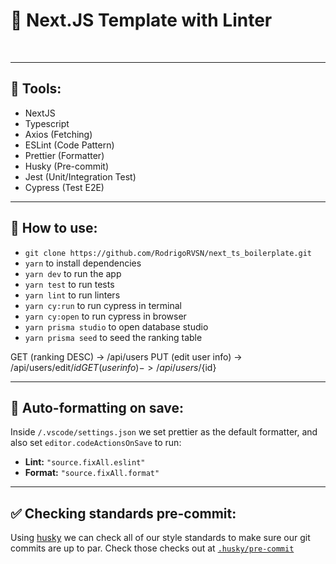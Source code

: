 # 👕 Next.JS Template with Linter


<br>

___
## 🔨 Tools:

- NextJS
- Typescript
- Axios (Fetching)
- ESLint (Code Pattern)
- Prettier (Formatter)
- Husky (Pre-commit)
- Jest (Unit/Integration Test)
- Cypress (Test E2E)
___
## 🤺 How to use:

- `git clone https://github.com/RodrigoRVSN/next_ts_boilerplate.git`
- `yarn` to install dependencies
- `yarn dev` to run the app
- `yarn test` to run tests
- `yarn lint` to run linters
- `yarn cy:run` to run cypress in terminal
- `yarn cy:open` to run cypress in browser
- `yarn prisma studio` to open database studio
- `yarn prisma seed` to seed the ranking table


GET (ranking DESC) -> /api/users
PUT (edit user info) -> /api/users/edit/${id}
GET (user info) -> /api/users/${id}
___
## 🤖 Auto-formatting on save:

Inside `/.vscode/settings.json` we set prettier as the default formatter, and also set `editor.codeActionsOnSave` to run:

- **Lint:** `"source.fixAll.eslint"`
- **Format:** `"source.fixAll.format"`

___
## ✅ Checking standards pre-commit:

Using [husky](https://www.npmjs.com/package/husky) we can check all of our style standards to make sure our git commits are up to par. Check those checks out at [`.husky/pre-commit`](.husky/pre-commit)
